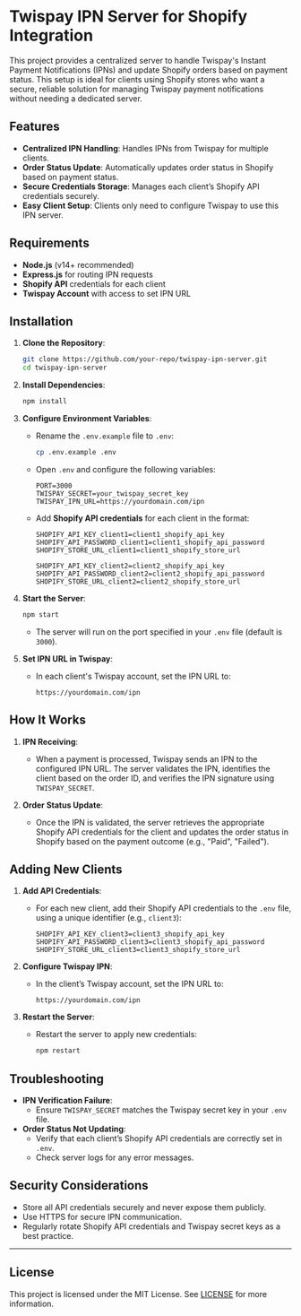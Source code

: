 
# Twispay IPN Server for Shopify Integration

This project provides a centralized server to handle Twispay's Instant Payment Notifications (IPNs) and update Shopify orders based on payment status. This setup is ideal for clients using Shopify stores who want a secure, reliable solution for managing Twispay payment notifications without needing a dedicated server.

## Features
- **Centralized IPN Handling**: Handles IPNs from Twispay for multiple clients.
- **Order Status Update**: Automatically updates order status in Shopify based on payment status.
- **Secure Credentials Storage**: Manages each client’s Shopify API credentials securely.
- **Easy Client Setup**: Clients only need to configure Twispay to use this IPN server.

## Requirements
- **Node.js** (v14+ recommended)
- **Express.js** for routing IPN requests
- **Shopify API** credentials for each client
- **Twispay Account** with access to set IPN URL

## Installation

1. **Clone the Repository**:
   ```bash
   git clone https://github.com/your-repo/twispay-ipn-server.git
   cd twispay-ipn-server
   ```

2. **Install Dependencies**:
   ```bash
   npm install
   ```

3. **Configure Environment Variables**:
   - Rename the `.env.example` file to `.env`:
     ```bash
     cp .env.example .env
     ```
   - Open `.env` and configure the following variables:
     ```dotenv
     PORT=3000
     TWISPAY_SECRET=your_twispay_secret_key
     TWISPAY_IPN_URL=https://yourdomain.com/ipn
     ```

   - Add **Shopify API credentials** for each client in the format:
     ```dotenv
     SHOPIFY_API_KEY_client1=client1_shopify_api_key
     SHOPIFY_API_PASSWORD_client1=client1_shopify_api_password
     SHOPIFY_STORE_URL_client1=client1_shopify_store_url

     SHOPIFY_API_KEY_client2=client2_shopify_api_key
     SHOPIFY_API_PASSWORD_client2=client2_shopify_api_password
     SHOPIFY_STORE_URL_client2=client2_shopify_store_url
     ```

4. **Start the Server**:
   ```bash
   npm start
   ```
   - The server will run on the port specified in your `.env` file (default is `3000`).

5. **Set IPN URL in Twispay**:
   - In each client's Twispay account, set the IPN URL to:
     ```
     https://yourdomain.com/ipn
     ```

## How It Works

1. **IPN Receiving**:
   - When a payment is processed, Twispay sends an IPN to the configured IPN URL. The server validates the IPN, identifies the client based on the order ID, and verifies the IPN signature using `TWISPAY_SECRET`.

2. **Order Status Update**:
   - Once the IPN is validated, the server retrieves the appropriate Shopify API credentials for the client and updates the order status in Shopify based on the payment outcome (e.g., "Paid", "Failed").

## Adding New Clients

1. **Add API Credentials**:
   - For each new client, add their Shopify API credentials to the `.env` file, using a unique identifier (e.g., `client3`):
     ```dotenv
     SHOPIFY_API_KEY_client3=client3_shopify_api_key
     SHOPIFY_API_PASSWORD_client3=client3_shopify_api_password
     SHOPIFY_STORE_URL_client3=client3_shopify_store_url
     ```

2. **Configure Twispay IPN**:
   - In the client’s Twispay account, set the IPN URL to:
     ```
     https://yourdomain.com/ipn
     ```

3. **Restart the Server**:
   - Restart the server to apply new credentials:
     ```bash
     npm restart
     ```

## Troubleshooting

- **IPN Verification Failure**:
  - Ensure `TWISPAY_SECRET` matches the Twispay secret key in your `.env` file.
- **Order Status Not Updating**:
  - Verify that each client’s Shopify API credentials are correctly set in `.env`.
  - Check server logs for any error messages.

## Security Considerations

- Store all API credentials securely and never expose them publicly.
- Use HTTPS for secure IPN communication.
- Regularly rotate Shopify API credentials and Twispay secret keys as a best practice.

---

## License
This project is licensed under the MIT License. See [LICENSE](LICENSE) for more information.
    